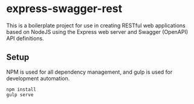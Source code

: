 express-swagger-rest
====================

This is a boilerplate project for use in creating RESTful web applications based
on NodeJS using the Express web server and Swagger (OpenAPI) API definitions.

Setup
-----

NPM is used for all dependency management, and gulp is used for development
automation.

```shell
npm install
gulp serve
```
